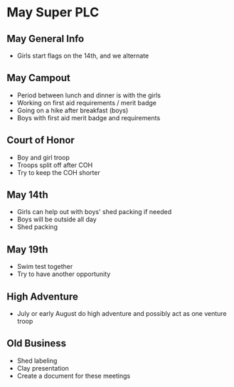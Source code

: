 # May Super PLC
## May General Info
 - Girls start flags on the 14th, and we alternate
## May Campout
 - Period between lunch and dinner is with the girls
 - Working on first aid requirements / merit badge
 - Going on a hike after breakfast (boys)
 - Boys with first aid merit badge and requirements
## Court of Honor
 - Boy and girl troop 
 - Troops split off after COH
 - Try to keep the COH shorter
## May 14th
 - Girls can help out with boys' shed packing if needed
 - Boys will be outside all day
 - Shed packing
## May 19th
 - Swim test together
 - Try to have another opportunity
## High Adventure
 - July or early August do high adventure and possibly act as one venture troop
## Old Business
 - Shed labeling
 - Clay presentation
 - Create a document for these meetings
<!--stackedit_data:
eyJoaXN0b3J5IjpbMTIyMzg2OTYxNSw3MzA5OTgxMTZdfQ==
-->